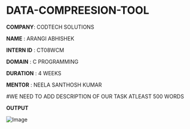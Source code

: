 # DATA-COMPREESION-TOOL

 **COMPANY**: CODTECH SOLUTIONS

 **NAME** : ARANGI ABHISHEK

 **INTERN ID**  : CT08WCM

 **DOMAIN** : C PROGRAMMING

 **DURATION** : 4 WEEKS 

 **MENTOR** : NEELA SANTHOSH KUMAR

 #WE NEED TO ADD DESCRIPTION OF OUR TASK ATLEAST 500 WORDS

**OUTPUT**

![Image](https://github.com/user-attachments/assets/8cf5f1c3-6d6b-46ce-a97c-457da1ec725b)
